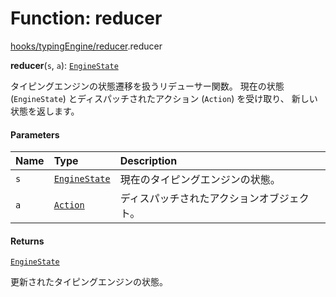 # Function: reducer

[hooks/typingEngine/reducer](../modules/hooks_typingEngine_reducer.md).reducer

**reducer**(`s`, `a`): [`EngineState`](../interfaces/types.EngineState.md)

タイピングエンジンの状態遷移を扱うリデューサー関数。
現在の状態 (`EngineState`) とディスパッチされたアクション (`Action`) を受け取り、
新しい状態を返します。

#### Parameters

| Name | Type | Description |
| :------ | :------ | :------ |
| `s` | [`EngineState`](../interfaces/types.EngineState.md) | 現在のタイピングエンジンの状態。 |
| `a` | [`Action`](../types/types.Action.md) | ディスパッチされたアクションオブジェクト。 |

#### Returns

[`EngineState`](../interfaces/types.EngineState.md)

更新されたタイピングエンジンの状態。
